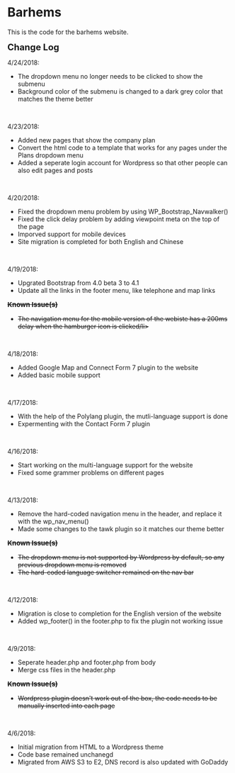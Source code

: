 # Barhems

This is the code for the barhems website.


<strong style="font-size:20px">Change Log</strong><br />

4/24/2018:
<ul><li>The dropdown menu no longer needs to be clicked to show the submenu</li>
<li>Background color of the submenu is changed to a dark grey color that matches the theme better</li>
</ul>
<br />

4/23/2018:
<ul><li>Added new pages that show the company plan</li>
<li>Convert the html code to a template that works for any pages under the Plans dropdown menu</li>
<li>Added a seperate login account for Wordpress so that other people can also edit pages and posts</li>
</ul>
<br />

4/20/2018:
<ul><li>Fixed the dropdown menu problem by using WP_Bootstrap_Navwalker()</li>
<li>Fixed the click delay problem by adding viewpoint meta on the top of the page</li>
<li>Imporved support for mobile devices</li>
<li>Site migration is completed for both English and Chinese</li>
</ul>
<br />

4/19/2018:
<ul><li>Upgrated Bootstrap from 4.0 beta 3 to 4.1</li>
<li>Update all the links in the footer menu, like telephone and map links</div>
</ul>
<strike> 
<strong style="font-size:15px">Known Issue(s)</strong><br />
<ul>
<li>The navigation menu for the mobile version of the webiste has a 200ms delay when the hamburger icon is clicked/li>
</ul>
</strike>
<br />

4/18/2018:
<ul><li>Added Google Map and Connect Form 7 plugin to the website</li>
<li>Added basic mobile support</li>
</ul>
<br />

4/17/2018:
<ul><li>With the help of the Polylang plugin, the mutli-language support is done</li>
<li>Expermenting with the Contact Form 7 plugin</li>
</ul>
<br />

4/16/2018:
<ul><li>Start working on the multi-language support for the website</li>
<li>Fixed some grammer problems on different pages</li>
</ul>
<br />

4/13/2018:
<ul><li>Remove the hard-coded navigation menu in the header, and replace it with the wp_nav_menu()</li>
<li>Made some changes to the tawk plugin so it matches our theme better</li>
</ul>
<strike> 
<strong style="font-size:15px">Known Issue(s)</strong><br />
<ul>
<li>The dropdown menu is not supported by Wordpress by default, so any previous dropdown menu is removed</li>
<li>The hard-coded language switcher remained on the nav bar</li>
</ul>
</strike>
<br />


4/12/2018:
<ul><li>Migration is close to completion for the English version of the website</li>
<li>Added wp_footer() in the footer.php to fix the plugin not working issue</li>
</ul>
<br />

4/9/2018:
<ul><li>Seperate header.php and footer.php from body</li>
<li>Merge css files in the header.php</li>
</ul>
<strike> 
<strong style="font-size:15px">Known Issue(s)</strong><br />
<ul>
<li>Wordpress plugin doesn't work out of the box, the code needs to be manually inserted into each page</li>
</ul>
</strike>
<br />

4/6/2018: 
<ul><li>Initial migration from HTML to a Wordpress theme</li>
<li>Code base remained unchanegd</li>
<li>Migrated from AWS S3 to E2, DNS record is also updated with GoDaddy
</ul>
